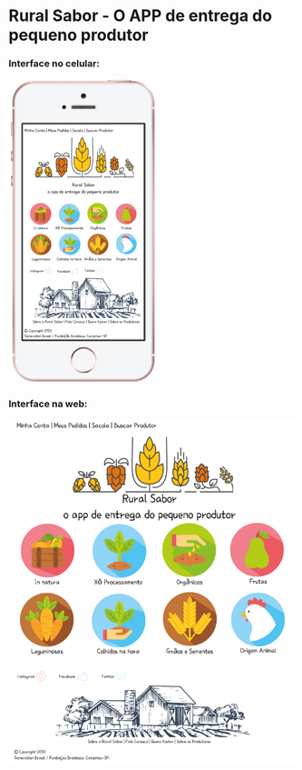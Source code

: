 # Rural Sabor - O APP de entrega do pequeno produtor

<h3>Interface no celular:</h3>

<img align="center" src="image_cel.png">

<h3>Interface na web:</h3>

<img align="center" src="image_web.png">
